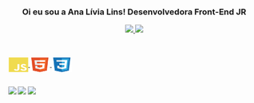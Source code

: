
<h3 align="center"><b>Oi eu sou a Ana Lívia Lins! Desenvolvedora Front-End JR<b></h3> 

<div align="center">
  <a href="https://github.com/analivialins">
  <img height="150em" src="https://github-readme-stats.vercel.app/api?username=analivialins&show_icons=true&theme=blueberry&include_all_commits=true&count_private=true"/>
     <img height="150em" src="https://github-readme-stats.vercel.app/api/top-langs/?username=analivialins&layout=compact&langs_count=7&theme=blueberry"/>
</div>
  
  ##

<div style="display: inline_block"><br>
  <img align="center" alt="Ana-Js" height="30" width="40" src="https://raw.githubusercontent.com/devicons/devicon/master/icons/javascript/javascript-plain.svg">
  <img align="center" alt="Ana-HTML" height="30" width="40" src="https://raw.githubusercontent.com/devicons/devicon/master/icons/html5/html5-original.svg">
  <img align="center" alt="Ana-CSS" height="30" width="40" src="https://raw.githubusercontent.com/devicons/devicon/master/icons/css3/css3-original.svg">
</div>
  
  ##
  
<div> 
  <a href="https://instagram.com/analivialins" target="https://instagram.com/analivialins"><img src="https://img.shields.io/badge/-Instagram-%23E4405F?style=for-the-badge&logo=instagram&logoColor=white" target="_blank"></a>
  <a href = "mailto:livialins.contato@gmail.com"><img src="https://img.shields.io/badge/-Gmail-%23333?style=for-the-badge&logo=gmail&logoColor=white" target="mailto:livialins.contato@gmail.com"></a>
  <a href="https://www.linkedin.com/in/analivialins" target="https://www.linkedin.com/in/analivialins"><img src="https://img.shields.io/badge/-LinkedIn-%230077B5?style=for-the-badge&logo=linkedin&logoColor=white" target="_blank"></a> 
</div>


